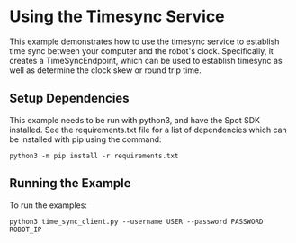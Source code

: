 <!--
Copyright (c) 2020 Boston Dynamics, Inc.  All rights reserved.

Downloading, reproducing, distributing or otherwise using the SDK Software
is subject to the terms and conditions of the Boston Dynamics Software
Development Kit License (20191101-BDSDK-SL).
-->

# Using the Timesync Service

This example demonstrates how to use the timesync service to establish time sync between your computer and the robot's clock. Specifically, it creates a TimeSyncEndpoint, which can be used to establish timesync as well as determine the clock skew or round trip time.

## Setup Dependencies
This example needs to be run with python3, and have the Spot SDK installed. See the requirements.txt file for a list of dependencies which can be installed with pip using the command:
```
python3 -m pip install -r requirements.txt
```

## Running the Example
To run the examples:
```
python3 time_sync_client.py --username USER --password PASSWORD ROBOT_IP
```